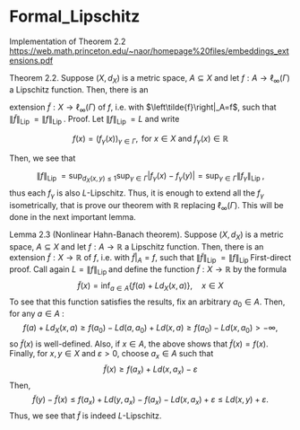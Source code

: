 # Formal_Lipschitz
Implementation of Theorem 2.2 https://web.math.princeton.edu/~naor/homepage%20files/embeddings_extensions.pdf

Theorem 2.2. Suppose $\left(X, d_X\right)$ is a metric space, $A \subseteq X$ and let $f: A \rightarrow \ell_{\infty}(\Gamma)$ a Lipschitz function. Then, there is an

extension $\tilde{f}: X \rightarrow \ell_{\infty}(\Gamma)$ of $f$, i.e. with $\left\tilde{f}\right|_A=f$, such that $\|\tilde{f}\|_{\text {Lip }}=\|f\|_{\text {Lip }}$.
Proof. Let $\|f\|_{\text {Lip }}=L$ and write

$$
f(x)=\left(f_\gamma(x)\right)_{\gamma \in \Gamma}, \text { for } x \in X \text { and } f_\gamma(x) \in \mathbb{R}
$$

Then, we see that

$$
\|f\|_{\text {Lip }}=\sup _{d_X(x, y) \leqslant 1} \sup _{\gamma \in \Gamma}\left|f_\gamma(x)-f_\gamma(y)\right|=\sup _{\gamma \in \Gamma}\left\|f_\gamma\right\|_{\text {Lip }},
$$
thus each $f_\gamma$ is also $L$-Lipschitz. Thus, it is enough to extend all the $f_\gamma$ isometrically, that is prove our theorem with $\mathbb{R}$ replacing $\ell_{\infty}(\Gamma)$. This will be done in the next important lemma.

Lemma 2.3 (Nonlinear Hahn-Banach theorem). Suppose $\left(X, d_X\right)$ is a metric space, $A \subseteq X$ and let $f: A \rightarrow \mathbb{R}$ a Lipschitz function. Then, there is an extension $\tilde{f}: X \rightarrow \mathbb{R}$ of $f$, i.e. with $\left.\tilde{f}\right|_A=f$, such that $\|\tilde{f}\|_{\text {Lip }}=\|f\|_{\text {Lip }}$
First-direct proof. Call again $L=\|f\|_{\text {Lip }}$ and define the function $\tilde{f}: X \rightarrow \mathbb{R}$ by the formula
$$
\tilde{f}(x)=\inf _{a \in A}\left\{f(a)+L d_X(x, a)\right\}, \quad x \in X
$$
To see that this function satisfies the results, fix an arbitrary $a_0 \in A$. Then, for any $a \in A$ :
$$
f(a)+L d_X(x, a) \geqslant f\left(a_0\right)-L d\left(a, a_0\right)+L d(x, a) \geqslant f\left(a_0\right)-L d\left(x, a_0\right)>-\infty,
$$
so $\tilde{f}(x)$ is well-defined. Also, if $x \in A$, the above shows that $\tilde{f}(x)=f(x)$. Finally, for $x, y \in X$ and $\varepsilon>0$, choose $a_x \in A$ such that
$$
\tilde{f}(x) \geqslant f\left(a_x\right)+L d\left(x, a_x\right)-\varepsilon
$$
Then,
$$
\tilde{f}(y)-\tilde{f}(x) \leqslant f\left(a_x\right)+L d\left(y, a_x\right)-f\left(a_x\right)-L d\left(x, a_x\right)+\varepsilon \leqslant L d(x, y)+\varepsilon .
$$
Thus, we see that $\tilde{f}$ is indeed $L$-Lipschitz.
